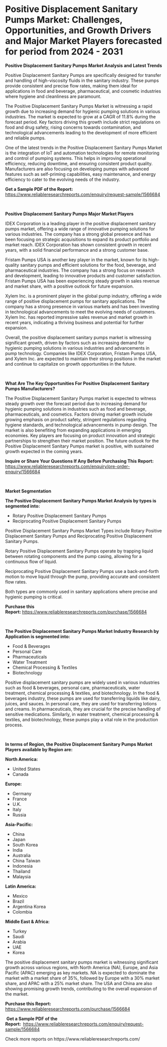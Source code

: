 <p><h1>Positive Displacement Sanitary Pumps Market: Challenges, Opportunities, and Growth Drivers and Major Market Players forecasted for period from 2024 - 2031</h1></p><p><strong>Positive Displacement Sanitary Pumps Market Analysis and Latest Trends</strong></p>
<p><p>Positive Displacement Sanitary Pumps are specifically designed for transfer and handling of high-viscosity fluids in the sanitary industry. These pumps provide consistent and precise flow rates, making them ideal for applications in food and beverage, pharmaceutical, and cosmetic industries where hygiene and cleanliness are paramount.</p><p>The Positive Displacement Sanitary Pumps Market is witnessing a rapid growth due to increasing demand for hygienic pumping solutions in various industries. The market is expected to grow at a CAGR of 11.8% during the forecast period. Key factors driving this growth include strict regulations on food and drug safety, rising concerns towards contamination, and technological advancements leading to the development of more efficient and reliable pumps.</p><p>One of the latest trends in the Positive Displacement Sanitary Pumps Market is the integration of IoT and automation technologies for remote monitoring and control of pumping systems. This helps in improving operational efficiency, reducing downtime, and ensuring consistent product quality. Manufacturers are also focusing on developing pumps with advanced features such as self-priming capabilities, easy maintenance, and energy efficiency to cater to the evolving needs of the industry.</p></p>
<p><strong>Get a Sample PDF of the Report:&nbsp;</strong> <a href="https://www.reliableresearchreports.com/enquiry/request-sample/1566684">https://www.reliableresearchreports.com/enquiry/request-sample/1566684</a></p>
<p>&nbsp;</p>
<p><strong>Positive Displacement Sanitary Pumps Major Market Players</strong></p>
<p><p>IDEX Corporation is a leading player in the positive displacement sanitary pumps market, offering a wide range of innovative pumping solutions for various industries. The company has a strong global presence and has been focusing on strategic acquisitions to expand its product portfolio and market reach. IDEX Corporation has shown consistent growth in recent years, with a solid financial performance and a strong customer base.</p><p>Fristam Pumps USA is another key player in the market, known for its high-quality sanitary pumps and efficient solutions for the food, beverage, and pharmaceutical industries. The company has a strong focus on research and development, leading to innovative products and customer satisfaction. Fristam Pumps USA has been experiencing steady growth in sales revenue and market share, with a positive outlook for future expansion.</p><p>Xylem Inc. is a prominent player in the global pump industry, offering a wide range of positive displacement pumps for sanitary applications. The company has a strong presence in various markets and has been investing in technological advancements to meet the evolving needs of customers. Xylem Inc. has reported impressive sales revenue and market growth in recent years, indicating a thriving business and potential for further expansion.</p><p>Overall, the positive displacement sanitary pumps market is witnessing significant growth, driven by factors such as increasing demand for hygienic pumping solutions in various industries and advancements in pump technology. Companies like IDEX Corporation, Fristam Pumps USA, and Xylem Inc. are expected to maintain their strong positions in the market and continue to capitalize on growth opportunities in the future.</p></p>
<p>&nbsp;</p>
<p><strong>What Are The Key Opportunities For Positive Displacement Sanitary Pumps Manufacturers?</strong></p>
<p><p>The Positive Displacement Sanitary Pumps market is expected to witness steady growth over the forecast period due to increasing demand for hygienic pumping solutions in industries such as food and beverage, pharmaceuticals, and cosmetics. Factors driving market growth include growing emphasis on product safety, stringent regulations regarding hygiene standards, and technological advancements in pump design. The market is also benefiting from expanding applications in emerging economies. Key players are focusing on product innovation and strategic partnerships to strengthen their market position. The future outlook for the Positive Displacement Sanitary Pumps market is positive, with sustained growth expected in the coming years.</p></p>
<p><strong>Inquire or Share Your Questions If Any Before Purchasing This Report:</strong> <a href="https://www.reliableresearchreports.com/enquiry/pre-order-enquiry/1566684">https://www.reliableresearchreports.com/enquiry/pre-order-enquiry/1566684</a></p>
<p>&nbsp;</p>
<p><strong>Market Segmentation</strong></p>
<p><strong>The Positive Displacement Sanitary Pumps Market Analysis by types is segmented into:</strong></p>
<p><ul><li>Rotary Positive Displacement Sanitary Pumps</li><li>Reciprocating Positive Displacement Sanitary Pumps</li></ul></p>
<p><p>Positive Displacement Sanitary Pumps Market Types include Rotary Positive Displacement Sanitary Pumps and Reciprocating Positive Displacement Sanitary Pumps. </p><p>Rotary Positive Displacement Sanitary Pumps operate by trapping liquid between rotating components and the pump casing, allowing for a continuous flow of liquid. </p><p>Reciprocating Positive Displacement Sanitary Pumps use a back-and-forth motion to move liquid through the pump, providing accurate and consistent flow rates. </p><p>Both types are commonly used in sanitary applications where precise and hygienic pumping is critical.</p></p>
<p><strong>Purchase this Report:&nbsp;</strong><a href="https://www.reliableresearchreports.com/purchase/1566684">https://www.reliableresearchreports.com/purchase/1566684</a></p>
<p>&nbsp;</p>
<p><strong>The Positive Displacement Sanitary Pumps Market Industry Research by Application is segmented into:</strong></p>
<p><ul><li>Food & Beverages</li><li>Personal Care</li><li>Pharmaceuticals</li><li>Water Treatment</li><li>Chemical Processing & Textiles</li><li>Biotechnology</li></ul></p>
<p><p>Positive displacement sanitary pumps are widely used in various industries such as food & beverages, personal care, pharmaceuticals, water treatment, chemical processing & textiles, and biotechnology. In the food & beverages industry, these pumps are used for transferring liquids like dairy, juices, and sauces. In personal care, they are used for transferring lotions and creams. In pharmaceuticals, they are crucial for the precise handling of sensitive medications. Similarly, in water treatment, chemical processing & textiles, and biotechnology, these pumps play a vital role in the production process.</p></p>
<p>&nbsp;</p>
<p><strong>In terms of Region, the Positive Displacement Sanitary Pumps Market Players available by Region are:</strong></p>
<p>
    <p> <strong> North America: </strong>
        <ul>
            <li>United States</li>
            <li>Canada</li>
        </ul>
        </p> 
    <p> <strong> Europe: </strong>
        <ul>
            <li>Germany</li>
            <li>France</li>
            <li>U.K.</li>
            <li>Italy</li>
            <li>Russia</li>
        </ul>
        </p> 
    <p> <strong> Asia-Pacific: </strong>
        <ul>
            <li>China</li>
            <li>Japan</li>
            <li>South Korea</li>
            <li>India</li>
            <li>Australia</li>
            <li>China Taiwan</li>
            <li>Indonesia</li>
            <li>Thailand</li>
            <li>Malaysia</li>
        </ul>
        </p> 
    <p> <strong> Latin America: </strong>
        <ul>
            <li>Mexico</li>
            <li>Brazil</li>
            <li>Argentina Korea</li>
            <li>Colombia</li>
        </ul>
        </p> 
    <p> <strong> Middle East & Africa: </strong>
        <ul>
            <li>Turkey</li>
            <li>Saudi</li>
            <li>Arabia</li>
            <li>UAE</li>
            <li>Korea</li>
        </ul>
    </p>
    </p>
<p><p>The positive displacement sanitary pumps market is witnessing significant growth across various regions, with North America (NA), Europe, and Asia Pacific (APAC) emerging as key markets. NA is expected to dominate the market with a market share of 35%, followed by Europe with a 30% market share, and APAC with a 25% market share. The USA and China are also showing promising growth trends, contributing to the overall expansion of the market.</p></p>
<p><strong>Purchase this Report: </strong><a href="https://www.reliableresearchreports.com/purchase/1566684">https://www.reliableresearchreports.com/purchase/1566684</a></p>
<p>&nbsp;<strong>Get a Sample PDF of the Report:&nbsp;&nbsp;</strong><a href="https://www.reliableresearchreports.com/enquiry/request-sample/1566684">https://www.reliableresearchreports.com/enquiry/request-sample/1566684</a></p>
<p><strong></strong></p>
<p>Check more reports on https://www.reliableresearchreports.com/</p>